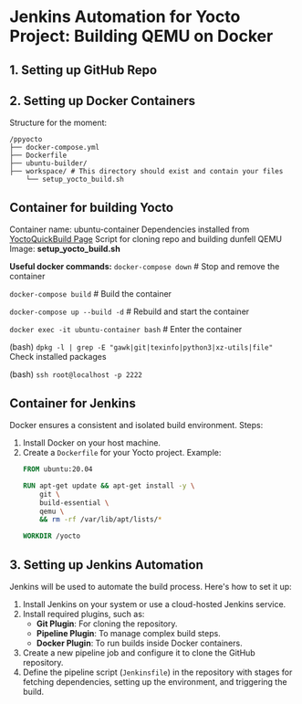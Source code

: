 
# Jenkins Automation for Yocto Project: Building QEMU on Docker

## 1. Setting up GitHub Repo

## 2. Setting up Docker Containers
Structure for the moment:

    /ppyocto 
    ├── docker-compose.yml 
    ├── Dockerfile 
    ├── ubuntu-builder/ 
    ├── workspace/ # This directory should exist and contain your files 
    	└── setup_yocto_build.sh

## Container for building Yocto
Container name: ubuntu-container
Dependencies installed from [YoctoQuickBuild Page](https://docs.yoctoproject.org/brief-yoctoprojectqs/index.html)
Script for cloning repo and building dunfell QEMU Image: **setup_yocto_build.sh**

**Useful docker commands:**
`docker-compose down`  # Stop and remove the container

`docker-compose build` # Build the container

`docker-compose up --build -d`  # Rebuild and start the container

`docker exec -it ubuntu-container bash` # Enter the container

(bash) `dpkg -l | grep -E "gawk|git|texinfo|python3|xz-utils|file"`   Check installed packages 

(bash) `ssh root@localhost -p 2222`

## Container for Jenkins
Docker ensures a consistent and isolated build environment. Steps:

1. Install Docker on your host machine.
2. Create a `Dockerfile` for your Yocto project. Example:
   ```dockerfile
   FROM ubuntu:20.04

   RUN apt-get update && apt-get install -y \
       git \
       build-essential \
       qemu \
       && rm -rf /var/lib/apt/lists/*

   WORKDIR /yocto

## 3. Setting up Jenkins Automation
Jenkins will be used to automate the build process. Here's how to set it up:

1. Install Jenkins on your system or use a cloud-hosted Jenkins service.
2. Install required plugins, such as:
   - **Git Plugin**: For cloning the repository.
   - **Pipeline Plugin**: To manage complex build steps.
   - **Docker Plugin**: To run builds inside Docker containers.
3. Create a new pipeline job and configure it to clone the GitHub repository.
4. Define the pipeline script (`Jenkinsfile`) in the repository with stages for fetching dependencies, setting up the environment, and triggering the build.


